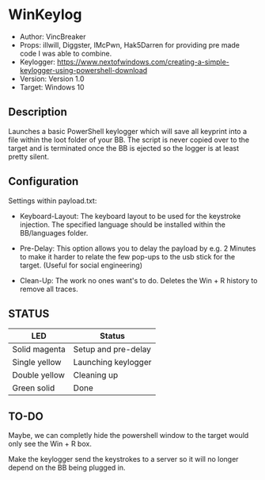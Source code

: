 # WinKeylog
* Author: VincBreaker
* Props: illwill, Diggster, IMcPwn, Hak5Darren for providing pre made code I was able to combine.
* Keylogger: https://www.nextofwindows.com/creating-a-simple-keylogger-using-powershell-download
* Version: Version 1.0
* Target: Windows 10

## Description

Launches a basic PowerShell keylogger which will save all keyprint into a file within the loot folder of your BB.
The script is never copied over to the target and is terminated once the BB is ejected so the logger is at least pretty
 silent.

## Configuration

Settings within payload.txt:

* Keyboard-Layout: The keyboard layout to be used for the keystroke injection. 
The specified language should be installed within the BB/languages folder.

* Pre-Delay: This option allows you to delay the payload by e.g. 2 Minutes to make it harder
to relate the few pop-ups to the usb stick for the target. (Useful for social engineering)

* Clean-Up: The work no ones want's to do. Deletes the Win + R history to remove all traces.

## STATUS

| LED                | Status                                       |
| ------------------ | -------------------------------------------- |
| Solid magenta      | Setup and pre-delay                          |
| Single yellow      | Launching keylogger                          |
| Double yellow      | Cleaning up                                  |
| Green solid        | Done                                         |

## TO-DO
Maybe, we can completly hide the powershell window to the target would only see the Win + R box.

Make the keylogger send the keystrokes to a server so it will no longer depend on the BB being plugged in.